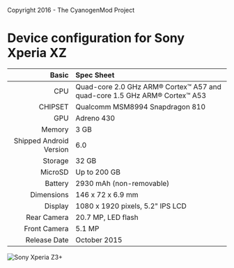Copyright 2016 - The CyanogenMod Project

Device configuration for Sony Xperia XZ
=====================================

Basic   | Spec Sheet
-------:|:-------------------------
CPU     | Quad-core 2.0 GHz ARM® Cortex™ A57 and quad-core 1.5 GHz ARM® Cortex™ A53
CHIPSET | Qualcomm MSM8994 Snapdragon 810
GPU     | Adreno 430
Memory  | 3 GB
Shipped Android Version | 6.0
Storage | 32 GB
MicroSD | Up to 200 GB
Battery | 2930 mAh (non-removable)
Dimensions | 146 x 72 x 6.9 mm
Display | 1080 x 1920 pixels, 5.2" IPS LCD
Rear Camera  | 20.7 MP, LED flash
Front Camera | 5.1 MP
Release Date | October 2015

![Sony Xperia Z3+](http://cdn2.gsmarena.com/vv/pics/sony/sony-xperia-z4-1.jpg "Sony Xperia Z3+")
